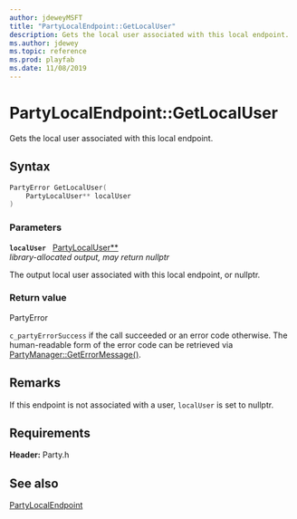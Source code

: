 ```yaml
---
author: jdeweyMSFT
title: "PartyLocalEndpoint::GetLocalUser"
description: Gets the local user associated with this local endpoint.
ms.author: jdewey
ms.topic: reference
ms.prod: playfab
ms.date: 11/08/2019
---
```


# PartyLocalEndpoint::GetLocalUser  

Gets the local user associated with this local endpoint.  

## Syntax  
  
```cpp
PartyError GetLocalUser(  
    PartyLocalUser** localUser  
)  
```  
  
### Parameters  
  
**`localUser`** &nbsp; [PartyLocalUser**](../../PartyLocalUser/partylocaluser.md)  
*library-allocated output, may return nullptr*  
  
The output local user associated with this local endpoint, or nullptr.  
  
  
### Return value  
PartyError
  
```c_partyErrorSuccess``` if the call succeeded or an error code otherwise. The human-readable form of the error code can be retrieved via [PartyManager::GetErrorMessage()](../../PartyManager/methods/partymanager_geterrormessage.md).
  
## Remarks  
  
If this endpoint is not associated with a user, `localUser` is set to nullptr.
  
## Requirements  
  
**Header:** Party.h
  
## See also  
[PartyLocalEndpoint](../partylocalendpoint.md)  

  
  
